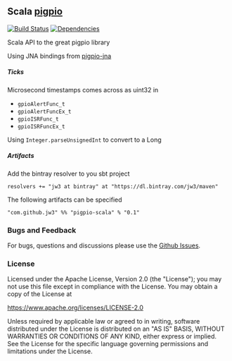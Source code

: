 Scala [pigpio](https://github.com/joan2937/pigpio)
---
[![Build Status](https://travis-ci.org/jw3/pigpio-scala.svg?branch=master)](https://travis-ci.org/jw3/pigpio-scala)
[![Dependencies](https://app.updateimpact.com/badge/701268856357916672/pigpio-scala.svg?config=compile)](https://app.updateimpact.com/latest/701268856357916672/pigpio-scala)

Scala API to the great pigpio library
 
Using JNA bindings from [pigpio-jna](https://github.com/jw3/pigpio-jna)

##### Ticks

Microsecond timestamps comes across as uint32 in

* `gpioAlertFunc_t`
* `gpioAlertFuncEx_t`
* `gpioISRFunc_t`
* `gpioISRFuncEx_t`

Using `Integer.parseUnsignedInt` to convert to a Long


##### Artifacts

Add the bintray resolver to you sbt project

```resolvers += "jw3 at bintray" at "https://dl.bintray.com/jw3/maven"```

The following artifacts can be specified

```"com.github.jw3" %% "pigpio-scala" % "0.1"```

### Bugs and Feedback

For bugs, questions and discussions please use the [Github Issues](https://github.com/jw3/pigpio-scala/issues).

### License

Licensed under the Apache License, Version 2.0 (the "License");
you may not use this file except in compliance with the License.
You may obtain a copy of the License at

<https://www.apache.org/licenses/LICENSE-2.0>

Unless required by applicable law or agreed to in writing, software
distributed under the License is distributed on an "AS IS" BASIS,
WITHOUT WARRANTIES OR CONDITIONS OF ANY KIND, either express or implied.
See the License for the specific language governing permissions and
limitations under the License.
